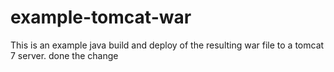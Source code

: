 # example-tomcat-war

This is an example java build and deploy of the resulting
war file to a tomcat 7 server.
done the change
